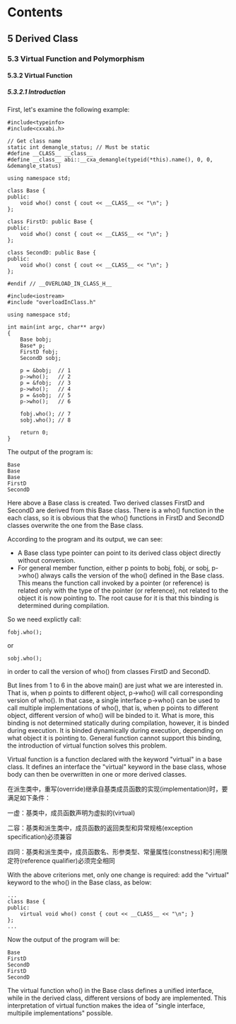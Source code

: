 # Contents


## 5 Derived Class

### 5.3 Virtual Function and Polymorphism
#### 5.3.2 Virtual Function
##### 5.3.2.1 Introduction
First, let's examine the following example:
```
#include<typeinfo>
#include<cxxabi.h>

// Get class name
static int demangle_status; // Must be static
#define __CLASS__ __class__
#define __class__ abi::__cxa_demangle(typeid(*this).name(), 0, 0, &demangle_status)

using namespace std;

class Base {
public:
    void who() const { cout << __CLASS__ << "\n"; }
};

class FirstD: public Base {
public:
    void who() const { cout << __CLASS__ << "\n"; }
};

class SecondD: public Base {
public:
    void who() const { cout << __CLASS__ << "\n"; }
};

#endif // __OVERLOAD_IN_CLASS_H__
```
```
#include<iostream>
#include "overloadInClass.h"

using namespace std;

int main(int argc, char** argv)
{
    Base bobj;
    Base* p;
    FirstD fobj;
    SecondD sobj;

    p = &bobj;  // 1
    p->who();   // 2
    p = &fobj;  // 3
    p->who();   // 4
    p = &sobj;  // 5
    p->who();   // 6
    
    fobj.who(); // 7
    sobj.who(); // 8

    return 0;
}
```
The output of the program is:
```
Base
Base
Base
FirstD
SecondD
```
Here above a Base class is created. Two derived classes FirstD and SecondD are derived from this Base class. There is a who() function in the each class, so it is obvious that the who() functions in FirstD and SecondD classes overwrite the one from the Base class.

According to the program and its output, we can see:
- A Base class type pointer can point to its derived class object directly without conversion.
- For general member function, either p points to bobj, fobj, or sobj, p->who() always calls the version of the who() defined in the Base class. This means the function call invoked by a pointer (or reference) is related only with the type of the pointer (or reference), not related to the object it is now pointing to. The root cause for it is that this binding is determined during compilation.

So we need explictly call:
```
fobj.who();
```
or
```
sobj.who();
```
in order to call the version of who() from classes FirstD and SecondD.

But lines from 1 to 6 in the above main() are just what we are interested in. That is, when p points to different object, p->who() will call corresponding version of who(). In that case, a single interface p->who() can be used to call multiple implementations of who(), that is, when p points to different object, different version of who() will be binded to it. What is more, this binding is not determined statically during compilation, however, it is binded during execution. It is binded dynamically during execution, depending on what object it is pointing to. General function cannot support this binding, the introduction of virtual function solves this problem.

Virtual function is a function declared with the keyword "virtual" in a base class. It defines an interface the "virtual" keyword in the base class, whose body can then be overwritten in one or more derived classes.

在派生类中，重写(override)继承自基类成员函数的实现(implementation)时，要满足如下条件：

  一虚：基类中，成员函数声明为虚拟的(virtual)

  二容：基类和派生类中，成员函数的返回类型和异常规格(exception specification)必须兼容

  四同：基类和派生类中，成员函数名、形参类型、常量属性(constness)和引用限定符(reference qualifier)必须完全相同

With the above criterions met, only one change is required: add the "virtual" keyword to the who() in the Base class, as below:
```
...
class Base {
public:
    virtual void who() const { cout << __CLASS__ << "\n"; }
};
...
```
Now the output of the program will be:
```
Base
FirstD
SecondD
FirstD
SecondD
```
The virtual function who() in the Base class defines a unified interface, while in the derived class, different versions of body are implemented. This interpretation of virtual function makes the idea of "single interface, multipile implementations" possible.
